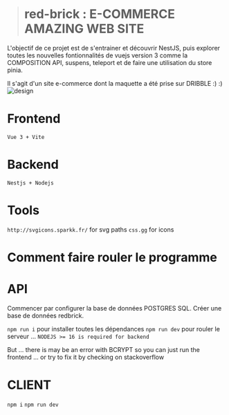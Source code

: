 
> # red-brick : E-COMMERCE AMAZING WEB SITE

L'objectif de ce projet est de s'entrainer et découvrir NestJS, puis explorer toutes les nouvelles fontionnalités de vuejs version 3 comme la COMPOSITION API, suspens, teleport et de faire une utilisation du store pinia.

Il s'agit d'un site e-commerce dont la maquette a été prise sur DRIBBLE :) :) ![design](https://user-images.githubusercontent.com/76823098/173352544-f8e5064b-e828-4565-82a2-993addc2d746.jpg)

# Frontend

`Vue 3 + Vite`

# Backend

`Nestjs + Nodejs`

# Tools

`http://svgicons.sparkk.fr/` for svg paths
`css.gg` for icons

# Comment faire rouler le programme

# API 

Commencer par configurer la base de données POSTGRES SQL.
Créer une base de données redbrick.

`npm run i`  pour installer toutes les dépendances
`npm run dev` pour rouler le serveur ... 
`NODEJS >= 16 is required for backend`

But ... there is may be an error with BCRYPT so you can just run the frontend ... or try to fix it by checking on stackoverflow

# CLIENT

`npm i` 
`npm run dev`

